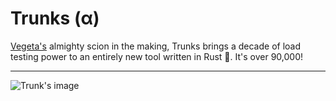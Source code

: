 # Trunks (α)

[Vegeta's](https://github.com/tsenart/vegeta) almighty scion in the making, Trunks brings a decade of load testing power to an entirely new tool written in Rust 🦀. It's over 90,000!

---

![Trunk's image](https://i.imgur.com/On0GmVW.png)
